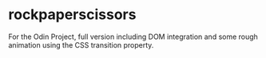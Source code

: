 # rockpaperscissors

For the Odin Project, full version including DOM integration and some rough animation using the CSS transition property.
